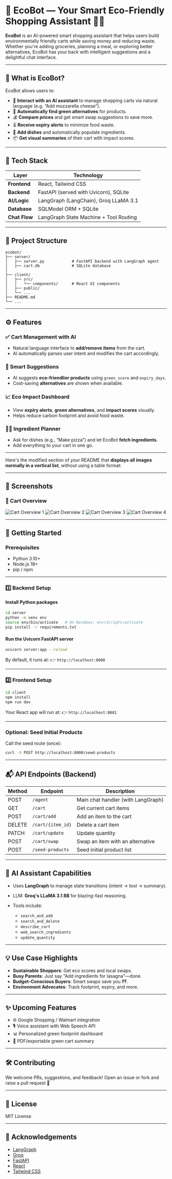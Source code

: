 # 🌿 EcoBot — Your Smart Eco-Friendly Shopping Assistant 🛒💬

**EcoBot** is an AI-powered smart shopping assistant that helps users build environmentally friendly carts while saving money and reducing waste. Whether you're adding groceries, planning a meal, or exploring better alternatives, EcoBot has your back with intelligent suggestions and a delightful chat interface.

---

## 🚩 What is EcoBot?

EcoBot allows users to:

- 🧠 **Interact with an AI assistant** to manage shopping carts via natural language (e.g. “Add mozzarella cheese”).
- 🍃 **Automatically find green alternatives** for products.
- 💰 **Compare prices** and get smart swap suggestions to save more.
- ⏳ **Receive expiry alerts** to minimize food waste.
- 🥘 **Add dishes** and automatically populate ingredients.
- 📦 **Get visual summaries** of their cart with impact scores.

---

## 🔧 Tech Stack

| Layer         | Technology                             |
| ------------- | -------------------------------------- |
| **Frontend**  | React, Tailwind CSS                    |
| **Backend**   | FastAPI (served with Uvicorn), SQLite  |
| **AI/Logic**  | LangGraph (LangChain), Groq LLaMA 3.1  |
| **Database**  | SQLModel ORM + SQLite                  |
| **Chat Flow** | LangGraph State Machine + Tool Routing |

---

## 📁 Project Structure

```
ecobot/
├── server/
│   ├── server.py            # FastAPI backend with LangGraph agent
│   ├── cart.db              # SQLite database
│
├── client/
│   ├── src/
│   │   └── components/      # React UI components
│   ├── public/
│   └── ...
├── README.md
└── ...
```

---

## ⚙️ Features

### ✅ Cart Management with AI

- Natural language interface to **add/remove items** from the cart.
- AI automatically parses user intent and modifies the cart accordingly.

### 🥦 Smart Suggestions

- AI suggests **eco-friendlier products** using `green_score` and `expiry_days`.
- Cost-saving **alternatives** are shown when available.

### 📈 Eco Impact Dashboard

- View **expiry alerts**, **green alternatives**, and **impact scores** visually.
- Helps reduce carbon footprint and avoid food waste.

### 🧑‍🍳 Ingredient Planner

- Ask for dishes (e.g., “Make pizza”) and let EcoBot **fetch ingredients**.
- Add everything to your cart in one go.

---

Here's the modified section of your README that **displays all images normally in a vertical list**, without using a table format:

---


## 🧪 Screenshots

### 🛒 Cart Overview

![Cart Overview 1](./images/one.png)
![Cart Overview 2](./images/three.png)
![Cart Overview 3](./images/two.png)
![Cart Overview 4](./images/Four.png)

---

## 🚀 Getting Started

### Prerequisites

- Python 3.10+
- Node.js 18+
- pip / npm

---

### 1️⃣ Backend Setup

#### Install Python packages

```bash
cd server
python -m venv env
source env/bin/activate   # On Windows: env\Scripts\activate
pip install -r requirements.txt
```

#### Run the Uvicorn FastAPI server

```bash
uvicorn server:app --reload
```

By default, it runs at:
👉 `http://localhost:8000`

---

### 2️⃣ Frontend Setup

```bash
cd client
npm install
npm run dev
```

Your React app will run at:
👉 `http://localhost:8081`

---

### Optional: Seed Initial Products

Call the seed route (once):

```bash
curl -X POST http://localhost:8000/seed-products
```

---

## 📬 API Endpoints (Backend)

| Method | Endpoint          | Description                        |
| ------ | ----------------- | ---------------------------------- |
| POST   | `/agent`          | Main chat handler (with LangGraph) |
| GET    | `/cart`           | Get current cart items             |
| POST   | `/cart/add`       | Add an item to the cart            |
| DELETE | `/cart/{item_id}` | Delete a cart item                 |
| PATCH  | `/cart/update`    | Update quantity                    |
| POST   | `/cart/swap`      | Swap an item with an alternative   |
| POST   | `/seed-products`  | Seed initial product list          |

---

## 🤖 AI Assistant Capabilities

- Uses **LangGraph** to manage state transitions (intent → tool → summary).
- LLM: **Groq's LLaMA 3.1 8B** for blazing-fast reasoning.
- Tools include:

  - `search_and_add`
  - `search_and_delete`
  - `describe_cart`
  - `web_search_ingredients`
  - `update_quantity`

---

## 💡 Use Case Highlights

- **Sustainable Shoppers**: Get eco scores and local swaps.
- **Busy Parents**: Just say "Add ingredients for lasagna"—done.
- **Budget-Conscious Buyers**: Smart swaps save you ₹₹.
- **Environment Advocates**: Track footprint, expiry, and more.

---

## ✨ Upcoming Features

- 🌐 Google Shopping / Walmart integration
- 🎙️ Voice assistant with Web Speech API
- 📊 Personalized green footprint dashboard
- 🧾 PDF/exportable green cart summary

---

## 🛠️ Contributing

We welcome PRs, suggestions, and feedback!
Open an issue or fork and raise a pull request 🙌

---

## 📄 License

MIT License

---

## 🙌 Acknowledgements

- [LangGraph](https://www.langchain.dev/langgraph/)
- [Groq](https://groq.com/)
- [FastAPI](https://fastapi.tiangolo.com/)
- [React](https://reactjs.org/)
- [Tailwind CSS](https://tailwindcss.com/)
